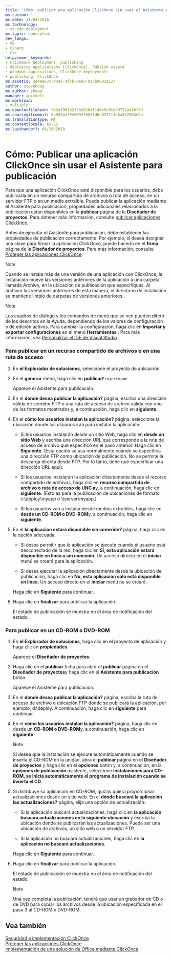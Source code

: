 ```yaml
---
title: 'Cómo: publicar una aplicación ClickOnce sin usar el Asistente para publicación | Documentos de Microsoft'
ms.custom: ''
ms.date: 11/04/2016
ms.technology:
- vs-ide-deployment
ms.topic: conceptual
dev_langs:
- VB
- CSharp
- C++
helpviewer_keywords:
- ClickOnce deployment, publishing
- deploying applications [ClickOnce], Publish wizard
- Windows applications, ClickOnce deployments
- publishing, ClickOnce
ms.assetid: 2e4aa67c-4445-4f7b-9e03-9acb95829127
author: stevehoag
ms.author: shoag
manager: wpickett
ms.workload:
- multiple
ms.openlocfilehash: 762ef9813232b282b4f140e9c01e8d722a42bf3d
ms.sourcegitcommit: 6a9d5bd75e50947659fd6c837111a6a547884e2a
ms.translationtype: MT
ms.contentlocale: es-ES
ms.lasthandoff: 04/16/2018
---
```

# <a name="how-to-publish-a-clickonce-application-using-the-publish-wizard"></a>Cómo: Publicar una aplicación ClickOnce sin usar el Asistente para publicación
Para que una aplicación ClickOnce esté disponible para los usuarios, debe publicarla en un recurso compartido de archivos o ruta de acceso, en un servidor FTP o en un medio extraíble. Puede publicar la aplicación mediante el Asistente para publicación; propiedades adicionales relacionados a la publicación están disponibles en la **publicar** página de la **Diseñador de proyectos**. Para obtener más información, consulte [publicar aplicaciones ClickOnce](../deployment/publishing-clickonce-applications.md).  
  
 Antes de ejecutar el Asistente para publicación, debe establecer las propiedades de publicación correctamente. Por ejemplo, si desea designar una clave para firmar la aplicación ClickOnce, puede hacerlo en el **firma** página de la **Diseñador de proyectos**. Para más información, consulte [Proteger las aplicaciones ClickOnce](../deployment/securing-clickonce-applications.md).  
  
> [!NOTE]
>  Cuando se instala más de una versión de una aplicación con ClickOnce, la instalación mueve las versiones anteriores de la aplicación a una carpeta llamada Archivo, en la ubicación de publicación que especifiques. Al archivar las versiones anteriores de esta manera, el directorio de instalación se mantiene limpio de carpetas de versiones anteriores.  
  
> [!NOTE]
>  Los cuadros de diálogo y los comandos de menú que se ven pueden diferir de los descritos en la Ayuda, dependiendo de los valores de configuración o de edición activos. Para cambiar la configuración, haga clic en **Importar y exportar configuraciones** en el menú **Herramientas** . Para más información, vea [Personalizar el IDE de Visual Studio](../ide/personalizing-the-visual-studio-ide.md).  
  
### <a name="to-publish-to-a-file-share-or-path"></a>Para publicar en un recurso compartido de archivos o en una ruta de acceso  
  
1.  En **el Explorador de soluciones**, seleccione el proyecto de aplicación.  
  
2.  En el **generar** menú, haga clic en **publicar**`Projectname`.  
  
     Aparece el Asistente para publicación.  
  
3.  En el **donde desea publicar la aplicación?** página, escriba una dirección válida de servidor FTP o una ruta de acceso de archivo válida con uno de los formatos mostrados y, a continuación, haga clic en **siguiente**.  
  
4.  En el **cómo los usuarios instalan la aplicación?** página, seleccione la ubicación donde los usuarios irán para instalar la aplicación:  
  
    -   Si los usuarios instalarán desde un sitio Web, haga clic en **desde un sitio Web** y escriba una dirección URL que corresponde a la ruta de acceso de archivo que especificó en el paso anterior. Haga clic en **Siguiente**. (Esta opción se usa normalmente cuando se especifica una dirección FTP como ubicación de publicación. No se permite la descarga directa desde FTP. Por lo tanto, tiene que especificar una dirección URL aquí).  
  
    -   Si los usuarios instalarán la aplicación directamente desde el recurso compartido de archivos, haga clic en **recurso compartido de archivo o ruta de acceso de UNC a**y, a continuación, haga clic en **siguiente**. (Esto es para la publicación de ubicaciones de formato c:\deploy\myapp o \\\server\myapp.)  
  
    -   Si los usuarios van a instalar desde medios extraíbles, haga clic en **desde un CD-ROM o DVD-ROM**y, a continuación, haga clic en **siguiente**.  
  
5.  En el **la aplicación estará disponible sin conexión?** página, haga clic en la opción adecuada:  
  
    -   Si desea permitir que la aplicación se ejecute cuando el usuario está desconectado de la red, haga clic en **Sí, esta aplicación estará disponible en línea o sin conexión**. Un acceso directo en el **iniciar** menú se creará para la aplicación.  
  
    -   Si desea ejecutar la aplicación directamente desde la ubicación de publicación, haga clic en **No, esta aplicación sólo está disponible en línea**. Un acceso directo en el **iniciar** menú no se creará.  
  
     Haga clic en **Siguiente** para continuar.  
  
6.  Haga clic en **finalizar** para publicar la aplicación.  
  
     El estado de publicación se muestra en el área de notificación del estado.  
  
### <a name="to-publish-to-a-cd-rom-or-dvd-rom"></a>Para publicar en un CD-ROM o DVD-ROM  
  
1.  En **el Explorador de soluciones**, haga clic en el proyecto de aplicación y haga clic en **propiedades**.  
  
     Aparece el **Diseñador de proyectos**.  
  
2.  Haga clic en el **publicar** ficha para abrir el **publicar** página en el **Diseñador de proyectos**y haga clic en el **Asistente para publicación** botón.  
  
     Aparece el Asistente para publicación.  
  
3.  En el **donde desea publicar la aplicación?** página, escriba la ruta de acceso de archivo o ubicación FTP donde se publicará la aplicación, por ejemplo, d:\deploy. A continuación, haga clic en **siguiente** para continuar.  
  
4.  En el **cómo los usuarios instalan la aplicación?** página, haga clic en desde un **CD-ROM o DVD-ROM**y, a continuación, haga clic en **siguiente**.  
  
    > [!NOTE]
    >  Si desea que la instalación se ejecute automáticamente cuando se inserta el CD-ROM en la unidad, abra el **publicar** página en el **Diseñador de proyectos** y haga clic en el **opciones** botón y, a continuación, en la **opciones de publicación** asistente, seleccione **instalaciones para CD-ROM, se inicia automáticamente el programa de instalación cuando se inserta el CD**.  
  
5.  Si distribuye su aplicación en CD-ROM, quizás quiera proporcionar actualizaciones desde un sitio web. En el **dónde buscará la aplicación las actualizaciones?** página, elija una opción de actualización:  
  
    -   Si la aplicación buscará actualizaciones, haga clic en **la aplicación buscará actualizaciones en la siguiente ubicación** y escriba la ubicación donde se publicarán las actualizaciones. Puede ser una ubicación de archivos, un sitio web o un servidor FTP.  
  
    -   Si la aplicación no buscará actualizaciones, haga clic en **la aplicación no buscará actualizaciones**.  
  
     Haga clic en **Siguiente** para continuar.  
  
6.  Haga clic en **finalizar** para publicar la aplicación.  
  
     El estado de publicación se muestra en el área de notificación del estado.  
  
    > [!NOTE]
    >  Una vez completa la publicación, tendrá que usar un grabador de CD o de DVD para copiar los archivos desde la ubicación especificada en el paso 3 al CD-ROM o DVD-ROM.  
  
## <a name="see-also"></a>Vea también  
 [Seguridad e implementación ClickOnce](../deployment/clickonce-security-and-deployment.md)   
 [Proteger las aplicaciones ClickOnce](../deployment/securing-clickonce-applications.md)   
 [Implementación de una solución de Office mediante ClickOnce](/office-dev/office-dev/deploying-an-office-solution-by-using-clickonce)